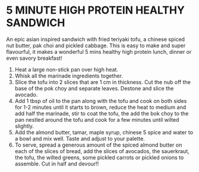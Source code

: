 # 5 MINUTE HIGH PROTEIN HEALTHY SANDWICH

An epic asian inspired sandwich with fried teriyaki tofu, a chinese spiced nut butter, pak choi and pickled cabbage.
This is easy to make and super flavourful, it makes a wonderful 5 mins healthy high protein lunch, dinner or even savory breakfast!

1. Heat a large non-stick pan over high heat.
2. Whisk all the marinade ingredients together.
3. Slice the tofu into 2 slices that are 1 cm in thickness. Cut the nub off the base of the pok choy and separate leaves. Destone and slice the avocado.
4. Add 1 tbsp of oil to the pan along with the tofu and cook on both sides for 1-2 minutes until it starts to brown, reduce the heat to medium and add half the marinade, stir to coat the tofu, the add the bok choy to the pan nestled around the tofu and cook for a few minutes until wilted slightly.
5. Add the almond butter, tamar, maple syrup, chinese 5 spice and water to a bowl and mix well. Taste and adjust to your palette.
6. To serve, spread a generous amount of the spiced almond butter on each of the slices of bread, add the slices of avocados, the sauerkraut, the tofu, the wilted greens, some pickled carrots or pickled onions to assemble. Cut in half and devour!!
